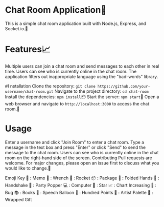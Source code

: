 # Chat Room Application💬
This is a simple chat room application built with Node.js, Express, and Socket.io.🚀

# Features📈
Multiple users can join a chat room and send messages to each other in real time.
Users can see who is currently online in the chat room.
The application filters out inappropriate language using the "bad-words" library.

#I nstallation
Clone the repository: `git clone https://github.com/your-username/chat-room.git`
Navigate to the project directory: `cd chat-room`
Install the dependencies: `npm install`📦
Start the server: `npm start`🚀
Open a web browser and navigate to `http://localhost:3000` to access the chat room.🎉

# Usage
Enter a username and click "Join Room" to enter a chat room.
Type a message in the text box and press "Enter" or click "Send" to send the message to the chat room.
Users can see who is currently online in the chat room on the right-hand side of the screen.
Contributing
Pull requests are welcome. For major changes, please open an issue first to discuss what you would like to change.🎉

Emoji Key
📝 : Memo
🔧 : Wrench
🚀 : Rocket
📦 : Package
🙏 : Folded Hands
🤝 : Handshake
🎉 : Party Popper
💻 : Computer
🌟 : Star
📈 : Chart Increasing
🐛 : Bug
📚 : Books
💬 : Speech Balloon
💯 : Hundred Points
🎨 : Artist Palette
🎁 : Wrapped Gift
